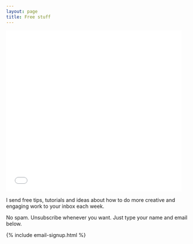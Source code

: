 ```yaml
---
layout: page
title: Free stuff
---
```


<div class="u-c-txt">
<iframe src="//giphy.com/embed/95ZYXmOCd9BBK" width="480" height="442" frameBorder="0" style="max-width: 100%;" class="giphy-embed" webkitAllowFullScreen mozallowfullscreen allowFullScreen></iframe>
</div>

I send free tips, tutorials and ideas about how to do more creative and engaging work to your inbox each week.

No spam. Unsubscribe whenever you want. Just type your name and email below.

{% include email-signup.html %}
